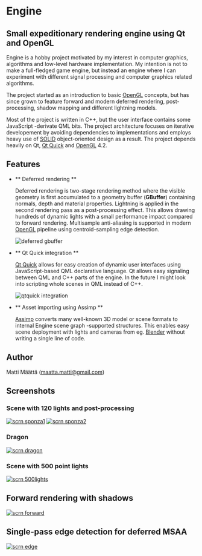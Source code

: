 Engine
======

## Small expeditionary rendering engine using Qt and OpenGL

Engine is a hobby project motivated by my interest in computer graphics, algorithms
and low-level hardware implementation. My intention is not to make a full-fledged game
engine, but instead an engine where I can experiment with different signal processing and
computer graphics related algorithms. 

The project started as an introduction to basic [OpenGL] concepts, but has since grown to feature
forward and modern deferred rendering, post-processing, shadow mapping and different lightning models.

Most of the project is written in C\+\+, but the user interface contains some JavaScript -derivate QML bits.
The project architecture focuses on iterative developement by avoiding dependencies to implementations and
employs heavy use of [SOLID] object-oriented design as a result. The project depends heavily on Qt,
[Qt Quick] and [OpenGL] 4.2.

Features
--------

* ** Deferred rendering **

    Deferred rendering is two-stage rendering method where the visible geometry is first accumulated to a
    geometry buffer (**GBuffer**) containing normals, depth and material properties. Lightning is applied in the
    second rendering pass as a post-processing effect. This allows drawing hundreds of dynamic lights with a small
    performance impact compared to forward rendering. Multisample anti-aliasing is supported in modern [OpenGL]
    pipeline using centroid-sampling edge detection.

    ![deferred gbuffer](https://bitbucket.org/maattam/engine/raw/ac963b07500b0b510c733c2b0dab75d3bd2b9288/images/gbuffer.jpg)

* ** Qt Quick integration **

    [Qt Quick] allows for easy creation of dynamic user interfaces using JavaScript-based QML declarative language.
    Qt allows easy signaling between QML and C\+\+ parts of the engine. In the future I might look into scripting whole
    scenes in QML instead of C\+\+.

    ![qtquick integration](https://bitbucket.org/maattam/engine/raw/ac963b07500b0b510c733c2b0dab75d3bd2b9288/images/qtquick.jpg)

* ** Asset importing using Assimp **

    [Assimp] converts many well-known 3D model or scene formats to internal Engine scene graph -supported structures.
	This enables easy scene deployment with lights and cameras from eg. [Blender] without writing a single line of code.

Author
------
Matti Määttä (maatta.matti@gmail.com)

Screenshots
-----------

### Scene with 120 lights and post-processing

[![scrn sponza1](https://bitbucket.org/maattam/engine/raw/ac963b07500b0b510c733c2b0dab75d3bd2b9288/images/sponza1.jpg)](https://bitbucket.org/maattam/engine/raw/ac963b07500b0b510c733c2b0dab75d3bd2b9288/images/sponza1.jpg)
[![scrn sponza2](https://bitbucket.org/maattam/engine/raw/ac963b07500b0b510c733c2b0dab75d3bd2b9288/images/sponza2.jpg)](https://bitbucket.org/maattam/engine/raw/ac963b07500b0b510c733c2b0dab75d3bd2b9288/images/sponza2.jpg)

### Dragon

[![scrn dragon](https://bitbucket.org/maattam/engine/raw/ac963b07500b0b510c733c2b0dab75d3bd2b9288/images/dragon.jpg)](https://bitbucket.org/maattam/engine/raw/ac963b07500b0b510c733c2b0dab75d3bd2b9288/images/dragon.jpg)

### Scene with 500 point lights

[![scrn 500lights](https://bitbucket.org/maattam/engine/raw/ac963b07500b0b510c733c2b0dab75d3bd2b9288/images/500lights.jpg)](https://bitbucket.org/maattam/engine/raw/ac963b07500b0b510c733c2b0dab75d3bd2b9288/images/500lights.jpg)

## Forward rendering with shadows

[![scrn forward](https://bitbucket.org/maattam/engine/raw/ac963b07500b0b510c733c2b0dab75d3bd2b9288/images/forward.jpg)](https://bitbucket.org/maattam/engine/raw/ac963b07500b0b510c733c2b0dab75d3bd2b9288/images/forward.jpg)

## Single-pass edge detection for deferred MSAA

[![scrn edge](https://bitbucket.org/maattam/engine/raw/ac963b07500b0b510c733c2b0dab75d3bd2b9288/images/edgedetect.jpg)](https://bitbucket.org/maattam/engine/raw/ac963b07500b0b510c733c2b0dab75d3bd2b9288/images/edgedetect.jpg)

[OpenGL]: http://www.opengl.org/
[Qt Quick]: http://qt-project.org/doc/qt-5.0/qtquick/qtquick-index.html
[Assimp]: http://assimp.sourceforge.net/
[Blender]: http://www.blender.org/
[SOLID]: http://en.wikipedia.org/wiki/SOLID_(object-oriented_design)
